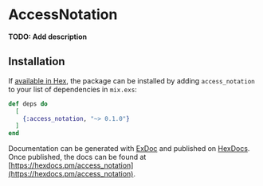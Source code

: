 # AccessNotation

**TODO: Add description**

## Installation

If [available in Hex](https://hex.pm/docs/publish), the package can be installed
by adding `access_notation` to your list of dependencies in `mix.exs`:

```elixir
def deps do
  [
    {:access_notation, "~> 0.1.0"}
  ]
end
```

Documentation can be generated with [ExDoc](https://github.com/elixir-lang/ex_doc)
and published on [HexDocs](https://hexdocs.pm). Once published, the docs can
be found at [https://hexdocs.pm/access_notation](https://hexdocs.pm/access_notation).


